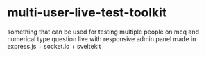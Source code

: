# multi-user-live-test-toolkit
something that can be used for testing multiple people on mcq and numerical type question live with responsive admin panel made in express.js + socket.io + sveltekit

